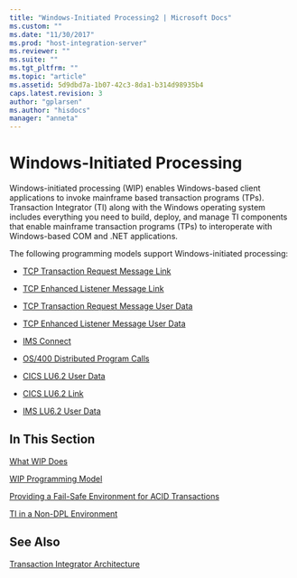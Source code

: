 ```yaml
---
title: "Windows-Initiated Processing2 | Microsoft Docs"
ms.custom: ""
ms.date: "11/30/2017"
ms.prod: "host-integration-server"
ms.reviewer: ""
ms.suite: ""
ms.tgt_pltfrm: ""
ms.topic: "article"
ms.assetid: 5d9dbd7a-1b07-42c3-8da1-b314d98935b4
caps.latest.revision: 3
author: "gplarsen"
ms.author: "hisdocs"
manager: "anneta"
---
```

# Windows-Initiated Processing
Windows-initiated processing (WIP) enables Windows-based client applications to invoke mainframe based transaction programs (TPs). Transaction Integrator (TI) along with the Windows operating system includes everything you need to build, deploy, and manage TI components that enable mainframe transaction programs (TPs) to interoperate with Windows-based COM and .NET applications.  
  
 The following programming models support Windows-initiated processing:  
  
-   [TCP Transaction Request Message Link](../core/tcp-transaction-request-message-link2.md)  
  
-   [TCP Enhanced Listener Message Link](../core/tcp-enhanced-listener-message-link1.md)  
  
-   [TCP Transaction Request Message User Data](../core/tcp-transaction-request-message-user-data2.md)  
  
-   [TCP Enhanced Listener Message User Data](../core/tcp-enhanced-listener-message-user-data2.md)  
  
-   [IMS Connect](../core/ims-connect1.md)  
  
-   [OS/400 Distributed Program Calls](../core/os-400-distributed-program-calls1.md)  
  
-   [CICS LU6.2 User Data](../core/cics-lu6-2-user-data2.md)  
  
-   [CICS LU6.2 Link](../core/cics-lu6-2-link1.md)  
  
-   [IMS LU6.2 User Data](../core/ims-lu6-2-user-data1.md)  
  
## In This Section  
 [What WIP Does](../core/what-wip-does1.md)  
  
 [WIP Programming Model](../core/wip-programming-model2.md)  
  
 [Providing a Fail-Safe Environment for ACID Transactions](../core/providing-a-fail-safe-environment-for-acid-transactions1.md)  
  
 [TI in a Non-DPL Environment](../core/ti-in-a-non-dpl-environment3.md)  
  
## See Also  
 [Transaction Integrator Architecture](../core/transaction-integrator-architecture1.md)